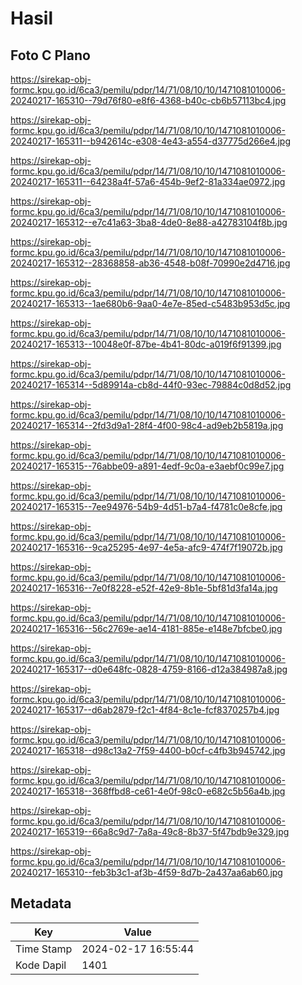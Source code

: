 # Hasil

## Foto C Plano

https://sirekap-obj-formc.kpu.go.id/6ca3/pemilu/pdpr/14/71/08/10/10/1471081010006-20240217-165310--79d76f80-e8f6-4368-b40c-cb6b57113bc4.jpg

https://sirekap-obj-formc.kpu.go.id/6ca3/pemilu/pdpr/14/71/08/10/10/1471081010006-20240217-165311--b942614c-e308-4e43-a554-d37775d266e4.jpg

https://sirekap-obj-formc.kpu.go.id/6ca3/pemilu/pdpr/14/71/08/10/10/1471081010006-20240217-165311--64238a4f-57a6-454b-9ef2-81a334ae0972.jpg

https://sirekap-obj-formc.kpu.go.id/6ca3/pemilu/pdpr/14/71/08/10/10/1471081010006-20240217-165312--e7c41a63-3ba8-4de0-8e88-a42783104f8b.jpg

https://sirekap-obj-formc.kpu.go.id/6ca3/pemilu/pdpr/14/71/08/10/10/1471081010006-20240217-165312--28368858-ab36-4548-b08f-70990e2d4716.jpg

https://sirekap-obj-formc.kpu.go.id/6ca3/pemilu/pdpr/14/71/08/10/10/1471081010006-20240217-165313--1ae680b6-9aa0-4e7e-85ed-c5483b953d5c.jpg

https://sirekap-obj-formc.kpu.go.id/6ca3/pemilu/pdpr/14/71/08/10/10/1471081010006-20240217-165313--10048e0f-87be-4b41-80dc-a019f6f91399.jpg

https://sirekap-obj-formc.kpu.go.id/6ca3/pemilu/pdpr/14/71/08/10/10/1471081010006-20240217-165314--5d89914a-cb8d-44f0-93ec-79884c0d8d52.jpg

https://sirekap-obj-formc.kpu.go.id/6ca3/pemilu/pdpr/14/71/08/10/10/1471081010006-20240217-165314--2fd3d9a1-28f4-4f00-98c4-ad9eb2b5819a.jpg

https://sirekap-obj-formc.kpu.go.id/6ca3/pemilu/pdpr/14/71/08/10/10/1471081010006-20240217-165315--76abbe09-a891-4edf-9c0a-e3aebf0c99e7.jpg

https://sirekap-obj-formc.kpu.go.id/6ca3/pemilu/pdpr/14/71/08/10/10/1471081010006-20240217-165315--7ee94976-54b9-4d51-b7a4-f4781c0e8cfe.jpg

https://sirekap-obj-formc.kpu.go.id/6ca3/pemilu/pdpr/14/71/08/10/10/1471081010006-20240217-165316--9ca25295-4e97-4e5a-afc9-474f7f19072b.jpg

https://sirekap-obj-formc.kpu.go.id/6ca3/pemilu/pdpr/14/71/08/10/10/1471081010006-20240217-165316--7e0f8228-e52f-42e9-8b1e-5bf81d3fa14a.jpg

https://sirekap-obj-formc.kpu.go.id/6ca3/pemilu/pdpr/14/71/08/10/10/1471081010006-20240217-165316--56c2769e-ae14-4181-885e-e148e7bfcbe0.jpg

https://sirekap-obj-formc.kpu.go.id/6ca3/pemilu/pdpr/14/71/08/10/10/1471081010006-20240217-165317--d0e648fc-0828-4759-8166-d12a384987a8.jpg

https://sirekap-obj-formc.kpu.go.id/6ca3/pemilu/pdpr/14/71/08/10/10/1471081010006-20240217-165317--d6ab2879-f2c1-4f84-8c1e-fcf8370257b4.jpg

https://sirekap-obj-formc.kpu.go.id/6ca3/pemilu/pdpr/14/71/08/10/10/1471081010006-20240217-165318--d98c13a2-7f59-4400-b0cf-c4fb3b945742.jpg

https://sirekap-obj-formc.kpu.go.id/6ca3/pemilu/pdpr/14/71/08/10/10/1471081010006-20240217-165318--368ffbd8-ce61-4e0f-98c0-e682c5b56a4b.jpg

https://sirekap-obj-formc.kpu.go.id/6ca3/pemilu/pdpr/14/71/08/10/10/1471081010006-20240217-165319--66a8c9d7-7a8a-49c8-8b37-5f47bdb9e329.jpg

https://sirekap-obj-formc.kpu.go.id/6ca3/pemilu/pdpr/14/71/08/10/10/1471081010006-20240217-165310--feb3b3c1-af3b-4f59-8d7b-2a437aa6ab60.jpg


## Metadata

| Key        | Value               |
| ---------- | ------------------- |
| Time Stamp | 2024-02-17 16:55:44 |
| Kode Dapil | 1401                |



